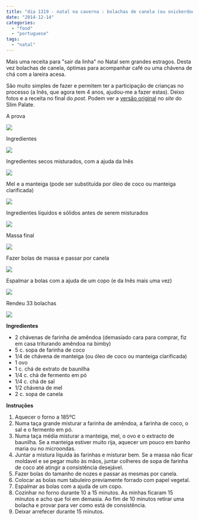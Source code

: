 ```yaml
---
title: "dia 1319 - natal na caverna : bolachas de canela (ou snickerdoogles)"
date: "2014-12-14"
categories: 
  - "food"
  - "portuguese"
tags: 
  - "natal"
---
```


Mais uma receita para "sair da linha" no Natal sem grandes estragos. Desta vez bolachas de canela, óptimas para acompanhar café ou uma chávena de chá com a lareira acesa. 

  

São muito simples de fazer e permitem ter a participação de crianças no processo (a Inês, que agora tem 4 anos, ajudou-me a fazer estas). Deixo fotos e a receita no final do _post_. Podem ver a [versão original](http://slimpalate.com/snickerdoodles-paleo-grain-free-gluten-free/) no _site_ do Slim Palate.

  

A prova

[![](images/DSC_1793.jpg)](https://renatoalvestorres.net/wp-content/uploads/2014/12/DSC_1793.jpg)

  

Ingredientes

[![](images/DSC_1753.jpg)](https://renatoalvestorres.net/wp-content/uploads/2014/12/DSC_1753.jpg)

  

Ingredientes secos misturados, com a ajuda da Inês

[![](images/DSC_1756.jpg)](https://renatoalvestorres.net/wp-content/uploads/2014/12/DSC_1756.jpg)

  

Mel e a manteiga (pode ser substituída por óleo de coco ou manteiga clarificada)

[![](images/DSC_1762-1.jpg)](https://renatoalvestorres.net/wp-content/uploads/2014/12/DSC_1762-1.jpg)

  

Ingredientes líquidos e sólidos antes de serem misturados

[![](images/DSC_1763.jpg)](https://renatoalvestorres.net/wp-content/uploads/2014/12/DSC_1763.jpg)

  

Massa final

[![](images/DSC_1765.jpg)](https://renatoalvestorres.net/wp-content/uploads/2014/12/DSC_1765.jpg)

  

Fazer bolas de massa e passar por canela

[![](images/DSC_1769.jpg)](https://renatoalvestorres.net/wp-content/uploads/2014/12/DSC_1769.jpg)

  

Espalmar a bolas com a ajuda de um copo (e da Inês mais uma vez)

[![](images/DSC_1773.jpg)](https://renatoalvestorres.net/wp-content/uploads/2014/12/DSC_1773.jpg)

  

Rendeu 33 bolachas

[![](images/DSC_1775.jpg)](https://renatoalvestorres.net/wp-content/uploads/2014/12/DSC_1775.jpg)

  

  

**Ingredientes**  
  

- 2 chávenas de farinha de amêndoa (demasiado cara para comprar, fiz em casa triturando amêndoa na bimby)
- 5 c. sopa de farinha de coco 
- 1/4 de chávena de manteiga (ou óleo de coco ou manteiga clarificada)
- 1 ovo
- 1 c. chá de extrato de baunilha
- 1/4 c. chá de fermento em pó
- 1/4 c. chá de sal
- 1/2 chávena de mel
- 2 c. sopa de canela

**Instruções**

1. Aquecer o forno a 185ºC
2. Numa taça grande misturar a farinha de amêndoa, a farinha de coco, o sal e o fermento em pó.
3. Numa taça média misturar a manteiga, mel, o ovo e o extracto de baunilha. Se a manteiga estiver muito rija, aquecer um pouco em banho maria ou no microondas. 
4. Juntar a mistura líquida às farinhas e misturar bem. Se a massa não ficar moldavel e se pegar muito às mãos, juntar colheres de sopa de farinha de coco até atingir a consistência desejável.
5. Fazer bolas do tamanho de nozes e passar as mesmas por canela.
6. Colocar as bolas num tabuleiro previamente forrado com papel vegetal.
7. Espalmar as bolas com a ajuda de um copo.
8. Cozinhar no forno durante 10 a 15 minutos. As minhas ficaram 15 minutos e acho que foi em demasia. Ao fim de 10 minutos retirar uma bolacha e provar para ver como está de consistência.
9. Deixar arrefecer durante 15 minutos.
